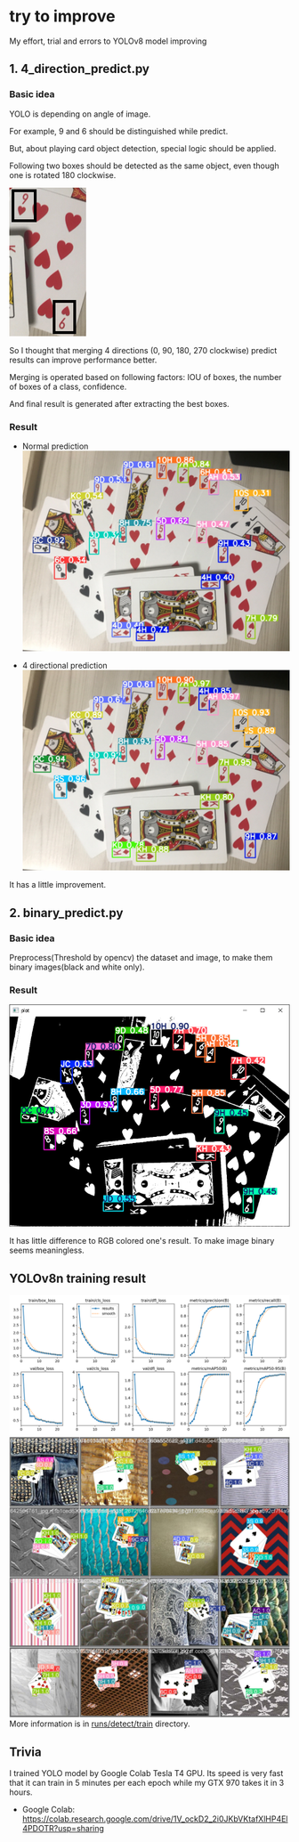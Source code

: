 # try to improve

My effort, trial and errors to YOLOv8 model improving

## 1. 4_direction_predict.py

### Basic idea
YOLO is depending on angle of image.

For example, 9 and 6 should be distinguished while predict.

But, about playing card object detection, special logic should be applied.

Following two boxes should be detected as the same object, even though one is rotated 180 clockwise.

![image](1.png)

So I thought that merging 4 directions (0, 90, 180, 270 clockwise) predict results can improve performance better.

Merging is operated based on following factors: IOU of boxes, the number of boxes of a class, confidence.

And final result is generated after extracting the best boxes.

### Result

- Normal prediction
![image](0.jpg_pred.jpg)

- 4 directional prediction
![image](0.jpg_r_pred.jpg)

It has a little improvement.

## 2. binary_predict.py

### Basic idea
Preprocess(Threshold by opencv) the dataset and image, to make them binary images(black and white only).

### Result
![image](2.png)

It has little difference to RGB colored one's result. To make image binary seems meaningless.

## YOLOv8n training result
![image](runs/detect/train/results.png)
![image](runs/detect/train/val_batch2_pred.jpg)
More information is in [runs/detect/train](runs/detect/train) directory.

## Trivia

I trained YOLO model by Google Colab Tesla T4 GPU. Its speed is very fast that it can train in 5 minutes per each epoch while my GTX 970 takes it in 3 hours.
- Google Colab: https://colab.research.google.com/drive/1V_ockD2_2i0JKbVKtafXlHP4El4PDOTR?usp=sharing
